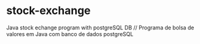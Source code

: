 # stock-exchange
Java stock echange program with postgreSQL DB // Programa de bolsa de valores em Java com banco de dados postgreSQL
